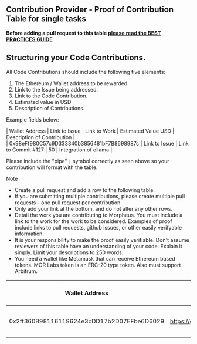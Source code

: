 ## Contribution Provider - Proof of Contribution Table for single tasks

**Before adding a pull request to this table [please read the BEST PRACTICES GUIDE](https://github.com/Morlabs/Contributions/blob/main/Single%20Tasks/Single_Task_Submission_Guide.md)**

## Structuring your Code Contributions.
All Code Contributions should include the following five elements:
1. The Ethereum / Wallet address to be rewarded.
2. Link to the Issue being addressed.
3. Link to the Code Contribution.
4. Estimated value in USD
5. Description of Contributions.

Example fields below: 

| Wallet Address                             | Link to Issue | Link to Work        | Estimated Value USD	| Description of Contribution |  
| 0x98eFf980C57c9D333340b3856481bF7B8698987c | Link to Issue | Link to Commit #127 | 50                   |	Integration of ollama       |  

Please include the "pipe" `|` symbol correctly as seen above so your contribution will format with the table.

> [!NOTE]
> - Create a pull request and add a row to the following table.  
> - If you are submitting multiple contributions, please create multiple pull requests - one pull request per contribution.  
> - Only add your link at the bottom, and do not alter any other rows.   
> - Detail the work you are contributing to Morpheus. You must include a link to the work for the work to be considered. Examples of proof include links to pull requests, github issues, or other easily verifyable information.  
> - It is your responsibility to make the proof easily verifiable. Don't assume reviewers of this table have an understanding of your code. Explain it simply. Limit your descriptions to 250 words.
> -  You need a wallet like Metamask that can receive Ethereum based tokens. MOR Labs token is an ERC-20 type token. Also must support Arbitrum.

| Wallet Address | Link to Work | Estimated Value (USD) | Description of Contribution                                                                                                                                                                                                                           |
| -------------- | ------------ |----------  |-------------------------------------------------------------------------------------------------------------------------------------------------------------------------------------------------------------------------------------------------------|
| 0x2ff360B98116119624e3cDD17b2D07EFbe6D6029 | https://github.com/Morlabs/ | 500 | Initial setup to the MorLabs Github |
